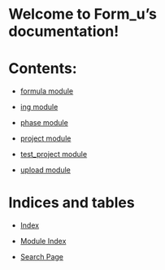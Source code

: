 <!-- Form_u documentation master file, created by
sphinx-quickstart on Wed Nov  9 14:06:18 2022.
You can adapt this file completely to your liking, but it should at least
contain the root `toctree` directive. -->
# Welcome to Form_u’s documentation!

# Contents:


* [formula module](formula.md)


* [ing module](ing.md)


* [phase module](phase.md)


* [project module](project.md)


* [test_project module](test_project.md)


* [upload module](upload.md)


# Indices and tables


* [Index](genindex.md)


* [Module Index](py-modindex.md)


* [Search Page](search.md)
